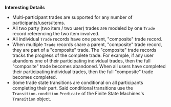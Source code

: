 **Interesting Details**
* Multi-participant trades are supported for any number of participants/users/items.
* All two party (two item / two user) trades are modeled by one `Trade` record referencing the two item involved.
* All individual `Trade` records have one parent, "composite" trade record.
* When multiple `Trade` records share a parent, "composite" trade record, they are part of a "composite" trade.  The "composite" trade records tracks the progress of the complete trade.  For example, if any user abandons one of their participating individual trades, then the full "composite" trade becomes abandoned.  When all users have completed their participating individual trades, then the full "composite" trade becomes completed.
* Some trade state transitions are conditional on all participants completing their part.  Said conditional transitions use the `Transition.condition` `Predicate` of the Finite State Machines's `Transition` object.
